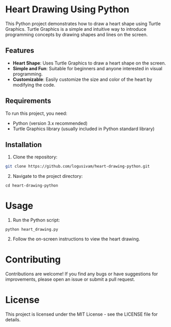 # Heart Drawing Using Python

This Python project demonstrates how to draw a heart shape using Turtle Graphics. Turtle Graphics is a simple and intuitive way to introduce programming concepts by drawing shapes and lines on the screen.

## Features

- **Heart Shape**: Uses Turtle Graphics to draw a heart shape on the screen.
- **Simple and Fun**: Suitable for beginners and anyone interested in visual programming.
- **Customizable**: Easily customize the size and color of the heart by modifying the code.

## Requirements

To run this project, you need:

- Python (version 3.x recommended)
- Turtle Graphics library (usually included in Python standard library)

## Installation

1. Clone the repository:

```bash
git clone https://github.com/logusivam/heart-drawing-python.git
```

2. Navigate to the project directory:
```
cd heart-drawing-python
```

# Usage
1. Run the Python script:
```
python heart_drawing.py
```

2. Follow the on-screen instructions to view the heart drawing.

# Contributing
Contributions are welcome! If you find any bugs or have suggestions for improvements, please open an issue or submit a pull request.

# License
This project is licensed under the MIT License - see the LICENSE file for details.
























